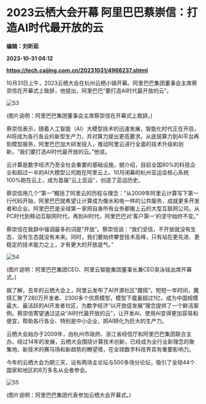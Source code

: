 # 2023云栖大会开幕 阿里巴巴蔡崇信：打造AI时代最开放的云
**编辑：刘昕茹**

**2023-10-31 04:12**

**https://tech.caijing.com.cn/20231031/4968237.shtml**

10月31日上午，2023云栖大会在杭州云栖小镇开幕。阿里巴巴集团董事会主席蔡崇信在开幕式上致辞，他提出，阿里巴巴“要打造AI时代最开放的云”。

![53](https://tx3.cdn.caijing.com.cn/2023/1031/1698724760766.png)

(图片说明：阿里巴巴集团董事会主席蔡崇信在开幕式上致辞。)

蔡崇信表示，随着人工智能（AI）大模型技术的迅速发展，智能化时代正在开启，AI将成为各行各业的新型生产力，并对算力提出更高要求。从底层算力到AI平台再到模型服务，阿里巴巴加大研发投入，推动阿里云进行全面的技术升级和创新。“我们要打造AI时代最开放的云。”他说。

云计算是数字经济乃至全社会重要的基础设施，据介绍，目前全国80%的科技企业和超过一半的AI大模型公司跑在阿里云上。10月闭幕的杭州亚运会核心系统100%跑在云上，成为首届“云上亚运”，创造了亚运历史。

蔡崇信用几个“第一”概括了阿里云的历程与理念：“从2009年阿里云计算写下第一行代码开始，阿里巴巴就希望让计算成为像水和电一样的公共服务，成就更多开发者和企业。阿里巴巴是全球第一家把自身所有业务都搬上云的大型互联网公司。从PC时代到移动互联网时代，再到AI时代，阿里巴巴对‘客户第一’的坚守始终不变。”

蔡崇信在致辞中强调最多的词是“开放”。蔡崇信说：“我们坚信，不开放就没有生态，没有生态就没有未来。同时，我们要始终攀登技术高峰，只有站在更先进、更稳定的技术能力之上，才有更大的开放底气。”

![54](https://tx3.cdn.caijing.com.cn/2023/1031/1698724784760.png)

(图片说明：阿里巴巴集团CEO、阿里云智能集团董事长兼CEO吴泳铭出席开幕式。)

据了解，去年的云栖大会上，阿里云发布了AI开源社区“魔搭”。短短一年时间，魔搭汇聚了280万开发者、2300多个优质模型，模型下载量超过1亿，成为中国规模最大、最活跃的AI开发者社区，为数字经济“以开放促发展”理念提供了一个鲜活案例。蔡崇信寄望通过这朵“AI时代最开放的云”，让开发AI、使用AI变得更加容易和便宜，帮助各行各业、特别是中小企业，把AI转化为巨大的生产力。

云栖大会始办于2009年，由杭州市政府、浙江省经信厅和阿里巴巴集团联合主办。经过14年的发展，云栖大会围绕计算技术创新，已经成为全行业新理念的聚集地、新技术的赛马场和新趋势的瞭望塔，在全球数字科技界具有重要影响力。

今年的云栖大会为期三天，设有两场主论坛与500多场分论坛，吸引了全球44个国家和地区的8万多名从业者参会。

![55](https://tx3.cdn.caijing.com.cn/2023/1031/1698724812482.png)

(图片说明：阿里巴巴集团代表参加云栖大会开幕式。)